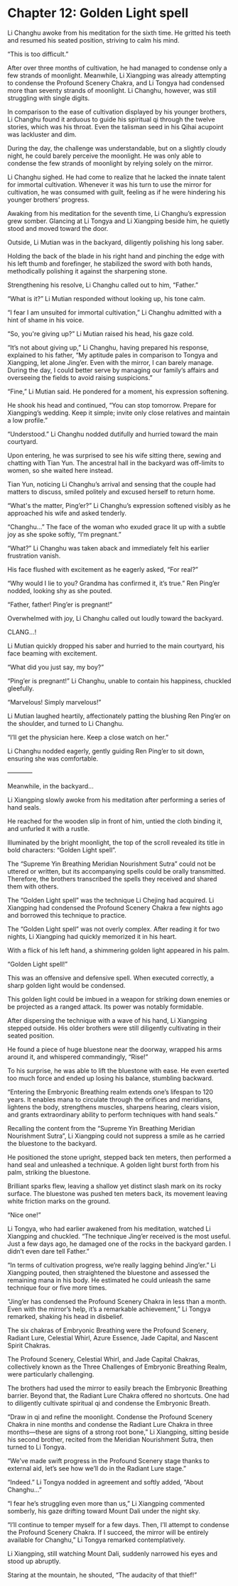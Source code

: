 # Chapter 12: Golden Light spell

Li Changhu awoke from his meditation for the sixth time. He gritted his teeth and resumed his seated position, striving to calm his mind.

“This is too difficult.”

After over three months of cultivation, he had managed to condense only a few strands of moonlight. Meanwhile, Li Xiangping was already attempting to condense the Profound Scenery Chakra, and Li Tongya had condensed more than seventy strands of moonlight. Li Changhu, however, was still struggling with single digits.

In comparison to the ease of cultivation displayed by his younger brothers, Li Changhu found it arduous to guide his spiritual qi through the twelve stories, which was his throat. Even the talisman seed in his Qihai acupoint was lackluster and dim.

During the day, the challenge was understandable, but on a slightly cloudy night, he could barely perceive the moonlight. He was only able to condense the few strands of moonlight by relying solely on the mirror.

Li Changhu sighed. He had come to realize that he lacked the innate talent for immortal cultivation. Whenever it was his turn to use the mirror for cultivation, he was consumed with guilt, feeling as if he were hindering his younger brothers’ progress.

Awaking from his meditation for the seventh time, Li Changhu’s expression grew somber. Glancing at Li Tongya and Li Xiangping beside him, he quietly stood and moved toward the door.

Outside, Li Mutian was in the backyard, diligently polishing his long saber.

Holding the back of the blade in his right hand and pinching the edge with his left thumb and forefinger, he stabilized the sword with both hands, methodically polishing it against the sharpening stone.

Strengthening his resolve, Li Changhu called out to him, “Father.”

“What is it?” Li Mutian responded without looking up, his tone calm.

“I fear I am unsuited for immortal cultivation,” Li Changhu admitted with a hint of shame in his voice.

“So, you're giving up?” Li Mutian raised his head, his gaze cold.

“It’s not about giving up,” Li Changhu, having prepared his response, explained to his father, “My aptitude pales in comparison to Tongya and Xiangping, let alone Jing’er. Even with the mirror, I can barely manage. During the day, I could better serve by managing our family’s affairs and overseeing the fields to avoid raising suspicions.”

“Fine,” Li Mutian said. He pondered for a moment, his expression softening.

He shook his head and continued, “You can stop tomorrow. Prepare for Xiangping’s wedding. Keep it simple; invite only close relatives and maintain a low profile.”

“Understood.” Li Changhu nodded dutifully and hurried toward the main courtyard.

Upon entering, he was surprised to see his wife sitting there, sewing and chatting with Tian Yun. The ancestral hall in the backyard was off-limits to women, so she waited here instead.

Tian Yun, noticing Li Changhu’s arrival and sensing that the couple had matters to discuss, smiled politely and excused herself to return home.

“What's the matter, Ping’er?” Li Changhu’s expression softened visibly as he approached his wife and asked tenderly.

“Changhu...” The face of the woman who exuded grace lit up with a subtle joy as she spoke softly, “I’m pregnant.”

“What?” Li Changhu was taken aback and immediately felt his earlier frustration vanish.

His face flushed with excitement as he eagerly asked, “For real?”

“Why would I lie to you? Grandma has confirmed it, it’s true.” Ren Ping’er nodded, looking shy as she pouted.

“Father, father! Ping’er is pregnant!”

Overwhelmed with joy, Li Changhu called out loudly toward the backyard.

CLANG...!

Li Mutian quickly dropped his saber and hurried to the main courtyard, his face beaming with excitement.

“What did you just say, my boy?”

“Ping’er is pregnant!” Li Changhu, unable to contain his happiness, chuckled gleefully.

“Marvelous! Simply marvelous!”

Li Mutian laughed heartily, affectionately patting the blushing Ren Ping’er on the shoulder, and turned to Li Changhu.

“I’ll get the physician here. Keep a close watch on her.”

Li Changhu nodded eagerly, gently guiding Ren Ping’er to sit down, ensuring she was comfortable.

————

Meanwhile, in the backyard...

Li Xiangping slowly awoke from his meditation after performing a series of hand seals.

He reached for the wooden slip in front of him, untied the cloth binding it, and unfurled it with a rustle.

Illuminated by the bright moonlight, the top of the scroll revealed its title in bold characters: “Golden Light spell”.

The “Supreme Yin Breathing Meridian Nourishment Sutra” could not be uttered or written, but its accompanying spells could be orally transmitted. Therefore, the brothers transcribed the spells they received and shared them with others.

The “Golden Light spell” was the technique Li Chejing had acquired. Li Xiangping had condensed the Profound Scenery Chakra a few nights ago and borrowed this technique to practice.

The “Golden Light spell” was not overly complex. After reading it for two nights, Li Xiangping had quickly memorized it in his heart.

With a flick of his left hand, a shimmering golden light appeared in his palm.

“Golden Light spell!”

This was an offensive and defensive spell. When executed correctly, a sharp golden light would be condensed.

This golden light could be imbued in a weapon for striking down enemies or be projected as a ranged attack. Its power was notably formidable.

After dispersing the technique with a wave of his hand, Li Xiangping stepped outside. His older brothers were still diligently cultivating in their seated position.

He found a piece of huge bluestone near the doorway, wrapped his arms around it, and whispered commandingly, “Rise!”

To his surprise, he was able to lift the bluestone with ease. He even exerted too much force and ended up losing his balance, stumbling backward.

“Entering the Embryonic Breathing realm extends one’s lifespan to 120 years. It enables mana to circulate through the orifices and meridians, lightens the body, strengthens muscles, sharpens hearing, clears vision, and grants extraordinary ability to perform techniques with hand seals.”

Recalling the content from the “Supreme Yin Breathing Meridian Nourishment Sutra”, Li Xiangping could not suppress a smile as he carried the bluestone to the backyard.

He positioned the stone upright, stepped back ten meters, then performed a hand seal and unleashed a technique. A golden light burst forth from his palm, striking the bluestone.

Brilliant sparks flew, leaving a shallow yet distinct slash mark on its rocky surface. The bluestone was pushed ten meters back, its movement leaving white friction marks on the ground.

“Nice one!”

Li Tongya, who had earlier awakened from his meditation, watched Li Xiangping and chuckled. “The technique Jing’er received is the most useful. Just a few days ago, he damaged one of the rocks in the backyard garden. I didn’t even dare tell Father.”

“In terms of cultivation progress, we’re really lagging behind Jing’er.” Li Xiangping pouted, then straightened the bluestone and assessed the remaining mana in his body. He estimated he could unleash the same technique four or five more times.

“Jing’er has condensed the Profound Scenery Chakra in less than a month. Even with the mirror’s help, it’s a remarkable achievement,” Li Tongya remarked, shaking his head in disbelief.

The six chakras of Embryonic Breathing were the Profound Scenery, Radiant Lure, Celestial Whirl, Azure Essence, Jade Capital, and Nascent Spirit Chakras.

The Profound Scenery, Celestial Whirl, and Jade Capital Chakras, collectively known as the Three Challenges of Embryonic Breathing Realm, were particularly challenging.

The brothers had used the mirror to easily breach the Embryonic Breathing barrier. Beyond that, the Radiant Lure Chakra offered no shortcuts. One had to diligently cultivate spiritual qi and condense the Embryonic Breath.

“Draw in qi and refine the moonlight. Condense the Profound Scenery Chakra in nine months and condense the Radiant Lure Chakra in three months—these are signs of a strong root bone,” Li Xiangping, sitting beside his second brother, recited from the Meridian Nourishment Sutra, then turned to Li Tongya.

“We’ve made swift progress in the Profound Scenery stage thanks to external aid, let’s see how we’ll do in the Radiant Lure stage.”

“Indeed.” Li Tongya nodded in agreement and softly added, “About Changhu...”

“I fear he’s struggling even more than us,” Li Xiangping commented somberly, his gaze drifting toward Mount Dali under the night sky.

“I’ll continue to temper myself for a few days. Then, I’ll attempt to condense the Profound Scenery Chakra. If I succeed, the mirror will be entirely available for Changhu,” Li Tongya remarked contemplatively.

Li Xiangping, still watching Mount Dali, suddenly narrowed his eyes and stood up abruptly.

Staring at the mountain, he shouted, “The audacity of that thief!”
